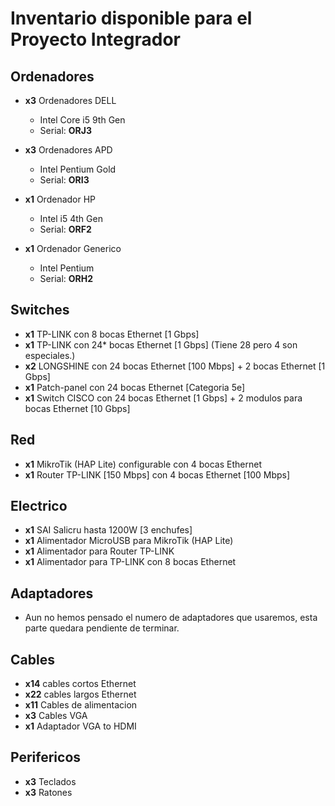 # Inventario disponible para el Proyecto Integrador

## Ordenadores
- **x3** Ordenadores DELL 
  - Intel Core i5 9th Gen
  - Serial: **ORJ3**

- **x3** Ordenadores APD
  - Intel Pentium Gold
  - Serial: **ORI3**

- **x1** Ordenador HP
  - Intel i5 4th Gen
  - Serial: **ORF2**

- **x1** Ordenador Generico
  - Intel Pentium
  - Serial: **ORH2**

## Switches
- **x1** TP-LINK con 8 bocas Ethernet [1 Gbps]
- **x1** TP-LINK con 24* bocas Ethernet [1 Gbps] (Tiene 28 pero 4 son especiales.)
- **x2** LONGSHINE con 24 bocas Ethernet [100 Mbps] + 2 bocas Ethernet [1 Gbps]
- **x1** Patch-panel con 24 bocas Ethernet [Categoria 5e]
- **x1** Switch CISCO con 24 bocas Ethernet [1 Gbps] + 2 modulos para bocas Ethernet [10 Gbps]

## Red
- **x1** MikroTik (HAP Lite) configurable con 4 bocas Ethernet
- **x1** Router TP-LINK [150 Mbps] con 4 bocas Ethernet [100 Mbps]

## Electrico
- **x1** SAI Salicru hasta 1200W [3 enchufes]
- **x1** Alimentador MicroUSB para MikroTik (HAP Lite)
- **x1** Alimentador para Router TP-LINK
- **x1** Alimentador para TP-LINK con 8 bocas Ethernet

## Adaptadores
- Aun no hemos pensado el numero de adaptadores que usaremos, esta parte quedara pendiente de terminar.

## Cables
- **x14** cables cortos Ethernet
- **x22** cables largos Ethernet
- **x11** Cables de alimentacion
- **x3** Cables VGA
- **x1** Adaptador VGA to HDMI

## Perifericos
- **x3** Teclados
- **x3** Ratones
